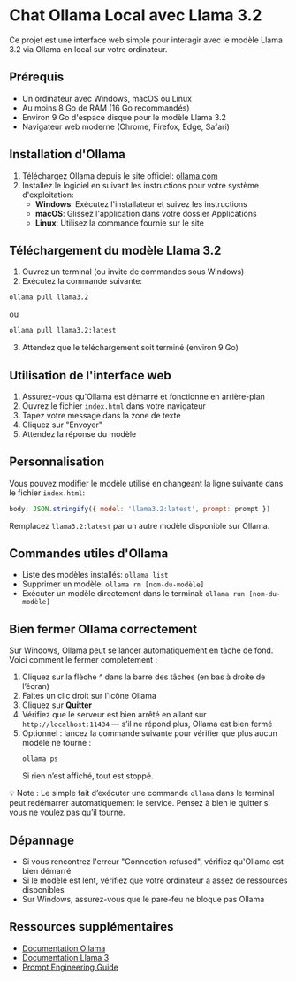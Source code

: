 # Chat Ollama Local avec Llama 3.2

Ce projet est une interface web simple pour interagir avec le modèle Llama 3.2 via Ollama en local sur votre ordinateur.

## Prérequis

- Un ordinateur avec Windows, macOS ou Linux
- Au moins 8 Go de RAM (16 Go recommandés)
- Environ 9 Go d'espace disque pour le modèle Llama 3.2
- Navigateur web moderne (Chrome, Firefox, Edge, Safari)

## Installation d'Ollama

1. Téléchargez Ollama depuis le site officiel: [ollama.com](https://ollama.com)
2. Installez le logiciel en suivant les instructions pour votre système d'exploitation:
   - **Windows**: Exécutez l'installateur et suivez les instructions
   - **macOS**: Glissez l'application dans votre dossier Applications
   - **Linux**: Utilisez la commande fournie sur le site

## Téléchargement du modèle Llama 3.2

1. Ouvrez un terminal (ou invite de commandes sous Windows)
2. Exécutez la commande suivante:

```bash
ollama pull llama3.2
```
ou
```bash
ollama pull llama3.2:latest
```

3. Attendez que le téléchargement soit terminé (environ 9 Go)

## Utilisation de l'interface web

1. Assurez-vous qu'Ollama est démarré et fonctionne en arrière-plan
2. Ouvrez le fichier `index.html` dans votre navigateur
3. Tapez votre message dans la zone de texte
4. Cliquez sur "Envoyer"
5. Attendez la réponse du modèle

## Personnalisation

Vous pouvez modifier le modèle utilisé en changeant la ligne suivante dans le fichier `index.html`:

```javascript
body: JSON.stringify({ model: 'llama3.2:latest', prompt: prompt })
```

Remplacez `llama3.2:latest` par un autre modèle disponible sur Ollama.

## Commandes utiles d'Ollama

- Liste des modèles installés: `ollama list`
- Supprimer un modèle: `ollama rm [nom-du-modèle]`
- Exécuter un modèle directement dans le terminal: `ollama run [nom-du-modèle]`

## Bien fermer Ollama correctement

Sur Windows, Ollama peut se lancer automatiquement en tâche de fond. Voici comment le fermer complètement :

1. Cliquez sur la flèche ^ dans la barre des tâches (en bas à droite de l’écran)
2. Faites un clic droit sur l'icône Ollama
3. Cliquez sur **Quitter**
4. Vérifiez que le serveur est bien arrêté en allant sur `http://localhost:11434` — s’il ne répond plus, Ollama est bien fermé
5. Optionnel : lancez la commande suivante pour vérifier que plus aucun modèle ne tourne :
   ```bash
   ollama ps
   ```
   Si rien n’est affiché, tout est stoppé.

💡 Note : Le simple fait d’exécuter une commande `ollama` dans le terminal peut redémarrer automatiquement le service. Pensez à bien le quitter si vous ne voulez pas qu’il tourne.

## Dépannage

- Si vous rencontrez l'erreur "Connection refused", vérifiez qu'Ollama est bien démarré
- Si le modèle est lent, vérifiez que votre ordinateur a assez de ressources disponibles
- Sur Windows, assurez-vous que le pare-feu ne bloque pas Ollama

## Ressources supplémentaires

- [Documentation Ollama](https://github.com/ollama/ollama/blob/main/README.md)
- [Documentation Llama 3](https://ai.meta.com/llama/)
- [Prompt Engineering Guide](https://www.promptingguide.ai/)

